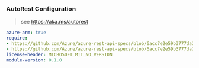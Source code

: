 ### AutoRest Configuration

> see https://aka.ms/autorest

``` yaml
azure-arm: true
require:
- https://github.com/Azure/azure-rest-api-specs/blob/6acc7e2e59b3777da22e417149d0c71d05054bff/specification/blueprint/resource-manager/readme.md
- https://github.com/Azure/azure-rest-api-specs/blob/6acc7e2e59b3777da22e417149d0c71d05054bff/specification/blueprint/resource-manager/readme.go.md
license-header: MICROSOFT_MIT_NO_VERSION
module-version: 0.1.0
```